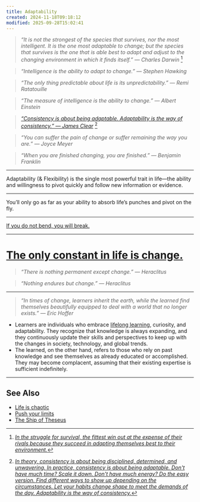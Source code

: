 ```yaml
---
title: Adaptability
created: 2024-11-18T09:18:12
modified: 2025-09-28T15:02:41
---
```


> _“It is not the strongest of the species that survives, nor the most intelligent. It is the one most adaptable to change; but the species that survives is the one that is able best to adapt and adjust to the changing environment in which it finds itself.” — Charles Darwin_ [^1]

> _“Intelligence is the ability to adapt to change.” — Stephen Hawking_

> _“The only thing predictable about life is its unpredictability.” — Remi Ratatouille_

> _“The measure of intelligence is the ability to change.” — Albert Einstein_

> _[“Consistency is about being adaptable. Adaptability is the way of consistency.” — James Clear](https://jamesclear.com/quotes/in-theory-consistency-is-about-being-disciplined-determined-and-unwavering)_ [^2]

> _“You can suffer the pain of change or suffer remaining the way you are.” — Joyce Meyer_

> _“When you are finished changing, you are finished.” — Benjamin Franklin_

---

Adaptability (\& Flexibility) is the single most powerful trait in life—the ability and willingness to pivot quickly and follow new information or evidence.

---

You’ll only go as far as your ability to absorb life’s punches and pivot on the fly.

---

[If you do not bend, you will break.](https://jamesclear.com/3-2-1/february-13-2025)

---

# [The only constant in life is change.](https://www.youtube.com/watch?v=4q1dgn_C0AU)

> _“There is nothing permanent except change.” — Heraclitus_

> _“Nothing endures but change.” — Heraclitus_

---

> _“In times of change, learners inherit the earth, while the learned find themselves beautifully equipped to deal with a world that no longer exists.” — Eric Hoffer_

* Learners are individuals who embrace [lifelong learning](https://hbr.org/2017/02/lifelong-learning-is-good-for-your-health-your-wallet-and-your-social-life), curiosity, and adaptability. They recognize that knowledge is always expanding, and they continuously update their skills and perspectives to keep up with the changes in society, technology, and global trends.
* The learned, on the other hand, refers to those who rely on past knowledge and see themselves as already educated or accomplished. They may become complacent, assuming that their existing expertise is sufficient indefinitely.

---

## See Also

* [Life is chaotic](Life%20is%20chaotic.md)
* [Push your limits](Push%20your%20limits.md)
* [The Ship of Theseus](The%20Ship%20of%20Theseus.md)

[^1]: _[In the struggle for survival, the fittest win out at the expense of their rivals because they succeed in adapting themselves best to their environment.](https://www.darwinproject.ac.uk/people/about-darwin/six-things-darwin-never-said/evolution-misquotation)_
[^2]: _[In theory, consistency is about being disciplined, determined, and unwavering. In practice, consistency is about being adaptable. Don't have much time? Scale it down. Don't have much energy? Do the easy version. Find different ways to show up depending on the circumstances. Let your habits change shape to meet the demands of the day. Adaptability is the way of consistency.](https://jamesclear.com/3-2-1/january-23-2025)_
